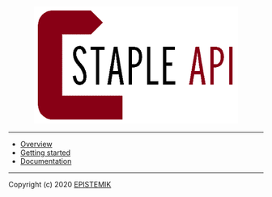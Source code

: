 <!-- docs/_sidebar.md -->

<p align="center"> 
    <a href="/"> 
        <img src="favicon-transparent.png" style="max-width:80%"> 
    </a> 
</p>
  
---- 

* [Overview](home/)
* [Getting started](tutorial/)
* [Documentation](docs/)

----

Copyright (c) 2020 [EPISTEMIK](http://epistemik.co)